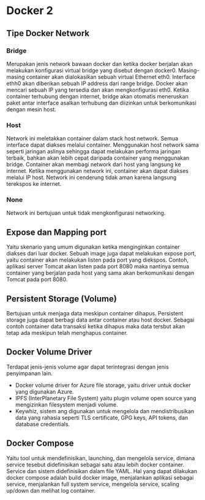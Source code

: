 # Docker 2
## Tipe Docker Network
### Bridge
Merupakan jenis network bawaan docker dan ketika docker berjalan akan melakukan konfigurasi virtual bridge yang disebut dengan docker0. Masing-masing container akan dialokasikan sebuah virtual Ethernet eth0. Interface ethh0 akan diberikan sebuah IP address dari range bridge. Docker akan mencari sebuah IP yang tersedia dan akan mengkonfigurasi eth0. Ketika container terhubung dengan internet, bridge akan otomatis meneruskan paket antar interface asalkan terhubung dan diizinkan untuk berkomunikasi dengan mesin host.
### Host
Network ini meletakkan container dalam stack host network. Semua interface dapat diakses melalui container. Menggunakan host network sama seperti jaringan aslinya sehingga dapat melakukan performa jaringan terbaik, bahkan akan lebih cepat daripada container yang menggunakan bridge. Container akan membagi network dari host yang langsung ke internet. Ketika menggunakan network ini, container akan dapat diakses melalui IP host. Network ini cenderung tidak aman karena langsung terekspos ke internet.
### None
Network ini bertujuan untuk tidak mengkonfigurasi networking.

## Expose dan Mapping port
Yaitu skenario yang umum digunakan ketika menginginkan container diakses dari luar docker. Sebuah image juga dapat melakukan expose port, yaitu container akan melakukan listen pada port yang diekspos. Contoh, aplikasi server Tomcat akan listen pada port 8080 maka nantinya semua container yang berjalan pada host yang sama akan berkomunikasi dengan Tomcat pada port 8080.

## Persistent Storage (Volume)
Bertujuan untuk menjaga data meskipun container dihapus. Persistent storage juga dapat berbagi data antar container atau host docker. Sebagai contoh container data transaksi ketika dihapus maka data tersbut akan tetap ada meskipun telah menghapus container.

## Docker Volume Driver
Terdapat jenis-jenis volume agar dapat terintegrasi dengan jenis penyimpanan lain.
- Docker volume driver for Azure file storage, yaitu driver untuk docker yang digunakan Azure.
- IPFS (InterPlanetary File System) yaitu plugin volume open source yang mengizinkan filesystem menjadi volume.
- Keywhiz, sistem ang digunakan untuk mengelola dan mendistribusikan data yang rahasia seperti TLS certificate, GPG keys, API tokens, dan database credentials.

## Docker Compose
Yaitu tool untuk mendefinisikan, launching, dan mengelola service, dimana service tesebut didefinisikan sebagai satu atau lebih docker container. Service dan sistem didefinisikan dalam file YAML. Hal yang dapat dilakukan docker compose adalah build docker image, menjalankan aplikasi sebagai service, menjalankan full system service, mengelola service, scaling up/down dan melihat log container.
